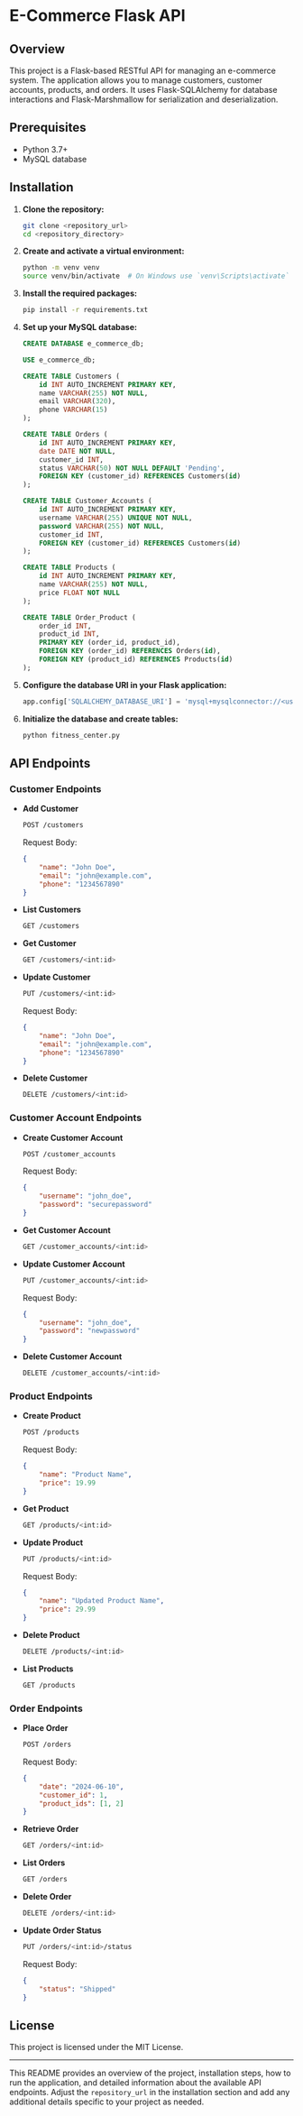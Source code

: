 # E-Commerce Flask API

## Overview
This project is a Flask-based RESTful API for managing an e-commerce system. The application allows you to manage customers, customer accounts, products, and orders. It uses Flask-SQLAlchemy for database interactions and Flask-Marshmallow for serialization and deserialization.

## Prerequisites
- Python 3.7+
- MySQL database

## Installation

1. **Clone the repository:**
   ```sh
   git clone <repository_url>
   cd <repository_directory>
   ```

2. **Create and activate a virtual environment:**
   ```sh
   python -m venv venv
   source venv/bin/activate  # On Windows use `venv\Scripts\activate`
   ```

3. **Install the required packages:**
   ```sh
   pip install -r requirements.txt
   ```

4. **Set up your MySQL database:**
   ```sql
   CREATE DATABASE e_commerce_db;

   USE e_commerce_db;

   CREATE TABLE Customers (
       id INT AUTO_INCREMENT PRIMARY KEY,
       name VARCHAR(255) NOT NULL,
       email VARCHAR(320),
       phone VARCHAR(15)
   );

   CREATE TABLE Orders (
       id INT AUTO_INCREMENT PRIMARY KEY,
       date DATE NOT NULL,
       customer_id INT,
       status VARCHAR(50) NOT NULL DEFAULT 'Pending',
       FOREIGN KEY (customer_id) REFERENCES Customers(id)
   );

   CREATE TABLE Customer_Accounts (
       id INT AUTO_INCREMENT PRIMARY KEY,
       username VARCHAR(255) UNIQUE NOT NULL,
       password VARCHAR(255) NOT NULL,
       customer_id INT,
       FOREIGN KEY (customer_id) REFERENCES Customers(id)
   );

   CREATE TABLE Products (
       id INT AUTO_INCREMENT PRIMARY KEY,
       name VARCHAR(255) NOT NULL,
       price FLOAT NOT NULL
   );

   CREATE TABLE Order_Product (
       order_id INT,
       product_id INT,
       PRIMARY KEY (order_id, product_id),
       FOREIGN KEY (order_id) REFERENCES Orders(id),
       FOREIGN KEY (product_id) REFERENCES Products(id)
   );
   ```

5. **Configure the database URI in your Flask application:**
   ```python
   app.config['SQLALCHEMY_DATABASE_URI'] = 'mysql+mysqlconnector://<username>:<password>@localhost/e_commerce_db'
   ```

6. **Initialize the database and create tables:**
   ```sh
   python fitness_center.py
   ```

## API Endpoints

### Customer Endpoints
- **Add Customer**
  ```sh
  POST /customers
  ```
  Request Body:
  ```json
  {
      "name": "John Doe",
      "email": "john@example.com",
      "phone": "1234567890"
  }
  ```

- **List Customers**
  ```sh
  GET /customers
  ```

- **Get Customer**
  ```sh
  GET /customers/<int:id>
  ```

- **Update Customer**
  ```sh
  PUT /customers/<int:id>
  ```
  Request Body:
  ```json
  {
      "name": "John Doe",
      "email": "john@example.com",
      "phone": "1234567890"
  }
  ```

- **Delete Customer**
  ```sh
  DELETE /customers/<int:id>
  ```

### Customer Account Endpoints
- **Create Customer Account**
  ```sh
  POST /customer_accounts
  ```
  Request Body:
  ```json
  {
      "username": "john_doe",
      "password": "securepassword"
  }
  ```

- **Get Customer Account**
  ```sh
  GET /customer_accounts/<int:id>
  ```

- **Update Customer Account**
  ```sh
  PUT /customer_accounts/<int:id>
  ```
  Request Body:
  ```json
  {
      "username": "john_doe",
      "password": "newpassword"
  }
  ```

- **Delete Customer Account**
  ```sh
  DELETE /customer_accounts/<int:id>
  ```

### Product Endpoints
- **Create Product**
  ```sh
  POST /products
  ```
  Request Body:
  ```json
  {
      "name": "Product Name",
      "price": 19.99
  }
  ```

- **Get Product**
  ```sh
  GET /products/<int:id>
  ```

- **Update Product**
  ```sh
  PUT /products/<int:id>
  ```
  Request Body:
  ```json
  {
      "name": "Updated Product Name",
      "price": 29.99
  }
  ```

- **Delete Product**
  ```sh
  DELETE /products/<int:id>
  ```

- **List Products**
  ```sh
  GET /products
  ```

### Order Endpoints
- **Place Order**
  ```sh
  POST /orders
  ```
  Request Body:
  ```json
  {
      "date": "2024-06-10",
      "customer_id": 1,
      "product_ids": [1, 2]
  }
  ```

- **Retrieve Order**
  ```sh
  GET /orders/<int:id>
  ```

- **List Orders**
  ```sh
  GET /orders
  ```

- **Delete Order**
  ```sh
  DELETE /orders/<int:id>
  ```

- **Update Order Status**
  ```sh
  PUT /orders/<int:id>/status
  ```
  Request Body:
  ```json
  {
      "status": "Shipped"
  }
  ```

## License
This project is licensed under the MIT License.

---

This README provides an overview of the project, installation steps, how to run the application, and detailed information about the available API endpoints. Adjust the `repository_url` in the installation section and add any additional details specific to your project as needed.

